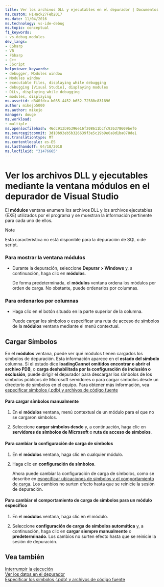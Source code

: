 ```yaml
---
title: Ver los archivos DLL y ejecutables en el depurador | Documentos de Microsoft
ms.custom: H1Hack27Feb2017
ms.date: 11/04/2016
ms.technology: vs-ide-debug
ms.topic: conceptual
f1_keywords:
- vs.debug.modules
dev_langs:
- CSharp
- VB
- FSharp
- C++
- JScript
helpviewer_keywords:
- debugger, Modules window
- Modules window
- executable files, displaying while debugging
- debugging [Visual Studio], displaying modules
- DLLs, displaying while debugging
- modules, displaying
ms.assetid: d840fdca-b035-4452-b652-72580c831896
author: mikejo5000
ms.author: mikejo
manager: douge
ms.workload:
- multiple
ms.openlocfilehash: 46dc913b95396e16f208611bcfc926378609bef6
ms.sourcegitcommit: 3d10b93eb5b326639f3e5c19b9e6a8d1ba078de1
ms.translationtype: MT
ms.contentlocale: es-ES
ms.lasthandoff: 04/18/2018
ms.locfileid: "31476665"
---
```

# <a name="view-dlls-and-executables-using-the-modules-window-in-the-visual-studio-debugger"></a>Ver los archivos DLL y ejecutables mediante la ventana módulos en el depurador de Visual Studio
 
El **módulos** ventana enumera los archivos DLL y los archivos ejecutables (EXE) utilizados por el programa y se muestran la información pertinente para cada uno de ellos. 

> [!NOTE]
>  Esta característica no está disponible para la depuración de SQL o de script. 
  
### <a name="to-display-the-modules-window"></a>Para mostrar la ventana módulos  
  
-   Durante la depuración, seleccione **Depurar > Windows** y, a continuación, haga clic en **módulos**.  
  
     De forma predeterminada, el **módulos** ventana ordena los módulos por orden de carga. No obstante, puede ordenarlos por columnas.  
  
### <a name="to-sort-by-any-column"></a>Para ordenarlos por columnas  
  
-   Haga clic en el botón situado en la parte superior de la columna.  
  
     Puede cargar los símbolos o especificar una ruta de acceso de símbolos de la **módulos** ventana mediante el menú contextual.  
  
## <a name="loading-symbols"></a>Cargar Símbolos  
 En el **módulos** ventana, puede ver qué módulos tienen cargados los símbolos de depuración. Esta información aparece en el **estado del símbolo** columna. Si el estado dice **loadingCannot omitidos encontrar o abrir el archivo PDB**, o **carga deshabilitada por la configuración de inclusión o exclusión**, puede dirigir el depurador para descargar los símbolos de los símbolos públicos de Microsoft servidores o para cargar símbolos desde un directorio de símbolos en el equipo. Para obtener más información, vea [especificar símbolos (.pdb) y archivos de código fuente](../debugger/specify-symbol-dot-pdb-and-source-files-in-the-visual-studio-debugger.md)  
  
#### <a name="to-load-symbols-manually"></a>Para cargar símbolos manualmente  
  
1.  En el **módulos** ventana, menú contextual de un módulo para el que no se cargaron símbolos.  
  
2.  Seleccione **cargar símbolos desde** y, a continuación, haga clic en **servidores de símbolos de Microsoft** o **ruta de acceso de símbolos**.  
  
#### <a name="to-change-symbol-load-settings"></a>Para cambiar la configuración de carga de símbolos  
  
1.  En el **módulos** ventana, haga clic en cualquier módulo.  
  
2.  Haga clic en **configuración de símbolos**.  
  
     Ahora puede cambiar la configuración de carga de símbolos, como se describe en [especificar ubicaciones de símbolos y el comportamiento de carga](../debugger/specify-symbol-dot-pdb-and-source-files-in-the-visual-studio-debugger.md#BKMK_Specify_symbol_locations_and_loading_behavior). Los cambios no surten efecto hasta que se reinicie la sesión de depuración.  
  
#### <a name="to-change-symbol-load-behavior-for-a-specific-module"></a>Para cambiar el comportamiento de carga de símbolos para un módulo específico  
  
1.  En el **módulos** ventana, haga clic en el módulo.  
  
2.  Seleccione **configuración de carga de símbolos automática** y, a continuación, haga clic en **cargar siempre manualmente** o **predeterminado**. Los cambios no surten efecto hasta que se reinicie la sesión de depuración.  
  
## <a name="see-also"></a>Vea también  
 [Interrumpir la ejecución](http://msdn.microsoft.com/en-us/30fc4643-f337-4651-b1ff-f2de2c098d40)   
 [Ver los datos en el depurador](../debugger/viewing-data-in-the-debugger.md)   
 [Especificar los símbolos (.pdb) y archivos de código fuente](../debugger/specify-symbol-dot-pdb-and-source-files-in-the-visual-studio-debugger.md)